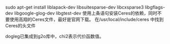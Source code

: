 sudo apt-get install liblapack-dev libsuitesparse-dev libcxsparse3 libgflags-dev libgoogle-glog-dev libgtest-dev
使用上条语句安装Ceres的依赖，同时不要使用高翔的Ceres文件，最好是官网下载。
在/usr/local/include/ceres 中找到Ceres的头文件


dogleg已集成到g2o库中，chi2表示代价函数值。